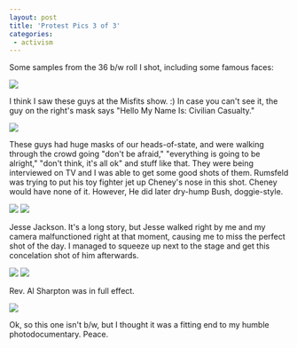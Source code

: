 ```yaml
---
layout: post
title: 'Protest Pics 3 of 3'
categories:
 - activism
---
```


Some samples from the 36 b/w roll I shot, including some famous faces:

<img src="images/jan18_protests/punks_web.jpg">

I think I saw these guys at the Misfits show. :) In case you can't see it, the guy on the right's mask says "Hello My Name Is: Civilian Casualty."



<img src="images/jan18_protests/admin1_web.jpg">

These guys had huge masks of our heads-of-state, and were walking through the crowd going "don't be afraid," "everything is going to be alright," "don't think, it's all ok" and stuff like that. They were being interviewed on TV and I was able to get some good shots of them. Rumsfeld was trying to put his toy fighter jet up Cheney's nose in this shot. Cheney would have none of it. However, He did later dry-hump Bush, doggie-style.



<img src="images/jan18_protests/admin2_web.jpg">



<img src="images/jan18_protests/jesse1_web.jpg">

Jesse Jackson. It's a long story, but Jesse walked right by me and my camera malfunctioned right at that moment, causing me to miss the perfect shot of the day. I managed to squeeze up next to the stage and get this concelation shot of him afterwards.



<img src="images/jan18_protests/sharpton1_web.jpg">



<img src="images/jan18_protests/sharpton3_web.jpg">

Rev. Al Sharpton was in full effect.



<img src="images/jan18_protests/dove_web.jpg">

Ok, so this one isn't b/w, but I thought it was a fitting end to my humble photodocumentary. Peace.